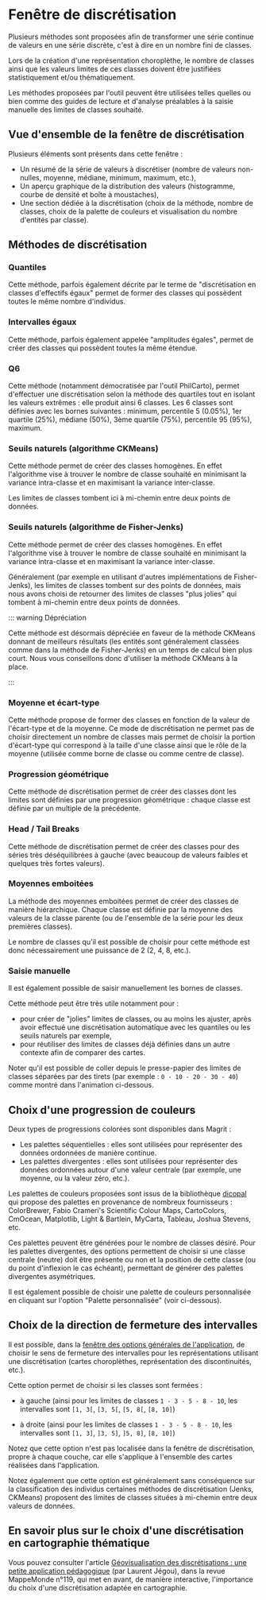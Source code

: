 # Fenêtre de discrétisation

Plusieurs méthodes sont proposées afin de transformer une série continue de valeurs en une série discrète,
c'est à dire en un nombre fini de classes.

Lors de la création d'une représentation choroplèthe, le nombre de classes ainsi que les valeurs limites
de ces classes doivent être justifiées statistiquement et/ou thématiquement.

Les méthodes proposées par l'outil peuvent être utilisées telles quelles ou bien comme des guides de lecture et d'analyse préalables à la saisie manuelle des limites de classes souhaité.

## Vue d'ensemble de la fenêtre de discrétisation

<ZoomImg
    src="/classification.png"
    alt="Fenêtre de discrétisation"
    caption="Fenêtre de discrétisation"
/>

Plusieurs éléments sont présents dans cette fenêtre :

- Un résumé de la série de valeurs à discrétiser (nombre de valeurs non-nulles, moyenne, médiane, minimum, maximum, etc.),
- Un aperçu graphique de la distribution des valeurs (histogramme, courbe de densité et boîte à moustaches),
- Une section dédiée à la discrétisation (choix de la méthode, nombre de classes, choix de la palette de couleurs et visualisation du nombre d'entités par classe).

## Méthodes de discrétisation

### Quantiles

Cette méthode, parfois également décrite par le terme de "discrétisation en classes d'effectifs égaux" permet de former des classes qui possèdent toutes le même nombre d'individus.

### Intervalles égaux

Cette méthode, parfois également appelée "amplitudes égales", permet de créer des classes qui possèdent toutes la même étendue.

### Q6

Cette méthode (notamment démocratisée par l'outil PhilCarto), permet d'effectuer une discrétisation selon la méthode des quartiles tout en isolant les valeurs extrêmes :
elle produit ainsi 6 classes.
Les 6 classes sont définies avec les bornes suivantes : minimum, percentile 5 (0.05%), 1er quartile (25%), médiane (50%), 3ème quartile (75%), percentile 95 (95%), maximum.

### Seuils naturels (algorithme CKMeans)

Cette méthode permet de créer des classes homogènes. En effet l'algorithme vise à trouver le nombre de classe souhaité en minimisant la variance intra-classe et en maximisant la variance inter-classe.

Les limites de classes tombent ici à mi-chemin entre deux points de données.

### Seuils naturels (algorithme de Fisher-Jenks)

Cette méthode permet de créer des classes homogènes. En effet l'algorithme vise à trouver le nombre de classe souhaité en minimisant la variance intra-classe et en maximisant la variance inter-classe.

Généralement (par exemple en utilisant d'autres implémentations de Fisher-Jenks), les limites de classes tombent sur des points de données, mais nous avons choisi
de retourner des limites de classes "plus jolies" qui tombent à mi-chemin entre deux points de données.

::: warning Dépréciation

Cette méthode est désormais dépréciée en faveur de la méthode CKMeans donnant de meilleurs résultats
(les entités sont généralement classées comme dans la méthode de Fisher-Jenks)
en un temps de calcul bien plus court. Nous vous conseillons donc d'utiliser la méthode CKMeans à la place.

:::

### Moyenne et écart-type

Cette méthode propose de former des classes en fonction de la valeur de l'écart-type et de la moyenne.
Ce mode de discrétisation ne permet pas de choisir directement un nombre de classes mais permet de choisir la portion d'écart-type
qui correspond à la taille d'une classe ainsi que le rôle de la moyenne (utilisée comme borne de classe ou comme centre de classe).

### Progression géométrique

Cette méthode de discrétisation permet de créer des classes dont les limites sont définies par une progression géométrique : chaque classe est définie par un multiple de la précédente.

### Head / Tail Breaks

Cette méthode de discrétisation permet de créer des classes pour des séries très déséquilibrées à gauche (avec beaucoup de valeurs faibles et quelques très fortes valeurs).

### Moyennes emboitées

La méthode des moyennes emboitées permet de créer des classes de manière hiérarchique. Chaque classe est définie par la moyenne des valeurs de la classe parente (ou de l'ensemble de la série pour les deux premières classes).

Le nombre de classes qu'il est possible de choisir pour cette méthode est donc nécessairement une puissance de 2 (2, 4, 8, etc.).

### Saisie manuelle

Il est également possible de saisir manuellement les bornes de classes.

Cette méthode peut être très utile notamment pour :
- pour créer de "jolies" limites de classes, ou au moins les ajuster, après avoir effectué une discrétisation automatique avec les quantiles ou les seuils naturels par exemple,
- pour réutiliser des limites de classes déjà définies dans un autre contexte afin de comparer des cartes.

Noter qu'il est possible de coller depuis le presse-papier des limites de classes séparées par des tirets (par exemple : `0 - 10 - 20 - 30 - 40`) comme montré dans l'animation ci-dessous.

<ZoomImg
    src="/paste-breaks.gif"
    alt="Saisie manuelle des limites de classes"
    caption="Saisie manuelle des limites de classes"
/>

## Choix d'une progression de couleurs

Deux types de progressions colorées sont disponibles dans Magrit :

- Les palettes séquentielles : elles sont utilisées pour représenter des données ordonnées de manière continue.
- Les palettes divergentes : elles sont utilisées pour représenter des données ordonnées autour d'une valeur centrale (par exemple, une moyenne, ou la valeur zéro, etc.).

Les palettes de couleurs proposées sont issus de la bibliothèque [dicopal](https://github.com/riatelab/dicopal.js)
qui propose des palettes en provenance de nombreux fournisseurs : ColorBrewer, Fabio Crameri's Scientific Colour Maps,
CartoColors, CmOcean, Matplotlib, Light & Bartlein, MyCarta, Tableau, Joshua Stevens, etc.

Ces palettes peuvent être générées pour le nombre de classes désiré. Pour les palettes divergentes,
des options permettent de choisir si une classe centrale (neutre) doit être présente ou non et
la position de cette classe (ou du point d'inflexion le cas échéant), permettant de générer des
palettes divergentes asymétriques.

Il est également possible de choisir une palette de couleurs personnalisée en cliquant sur l'option "Palette personnalisée" (voir ci-dessous).


<ZoomImg
    src="/classification-custom-palette.png"
    alt="Fenêtre de discrétisation avec palette personnalisée"
    caption="Fenêtre de discrétisation avec palette personnalisée"
/>

## Choix de la direction de fermeture des intervalles

Il est possible, dans la [fenêtre des options générales de l'application](../application-settings), de choisir le sens de fermeture des intervalles pour les représentations utilisant une discrétisation (cartes choroplèthes, représentation des discontinuités, etc.).

Cette option permet de choisir si les classes sont fermées :

- à gauche (ainsi pour les limites de classes `1 - 3 - 5 - 8 - 10`, les intervalles sont `[1, 3[`, `[3, 5[`, `[5, 8[`, `[8, 10]`)

- à droite (ainsi pour les limites de classes `1 - 3 - 5 - 8 - 10`, les intervalles sont `[1, 3]`, `]3, 5]`, `]5, 8]`, `[8, 10]`)

Notez que cette option n'est pas localisée dans la fenêtre de discrétisation, propre à chaque couche, car elle s'applique à l'ensemble des cartes réalisées dans l'application.

Notez également que cette option est généralement sans conséquence sur la classification  des individus certaines méthodes de discrétisation (Jenks, CKMeans) proposent des limites de classes  situées à mi-chemin entre deux valeurs de données.

## En savoir plus sur le choix d'une discrétisation en cartographie thématique

Vous pouvez consulter l'article [Géovisualisation des discrétisations : une petite application pédagogique](http://mappemonde.mgm.fr/119geov1/) (par Laurent Jégou),
dans la revue MappeMonde n°119, qui met en avant, de manière interactive, l'importance du choix d'une discrétisation adaptée en cartographie.
